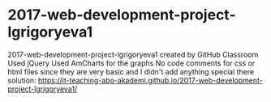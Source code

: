 # 2017-web-development-project-lgrigoryeva1
2017-web-development-project-lgrigoryeva1 created by GitHub Classroom
Used jQuery
Used AmCharts for the graphs
No code comments for css or html files since they are very basic and I didn't add anything special there
solution: https://it-teaching-abo-akademi.github.io/2017-web-development-project-lgrigoryeva1/
